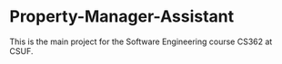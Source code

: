 Property-Manager-Assistant
==========================
This is the main project for the Software Engineering course CS362 at CSUF. 
